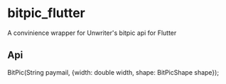 # bitpic_flutter
 A convinience wrapper for Unwriter's bitpic api for Flutter

## Api

BitPic(String paymail, {width: double width, shape: BitPicShape shape});
